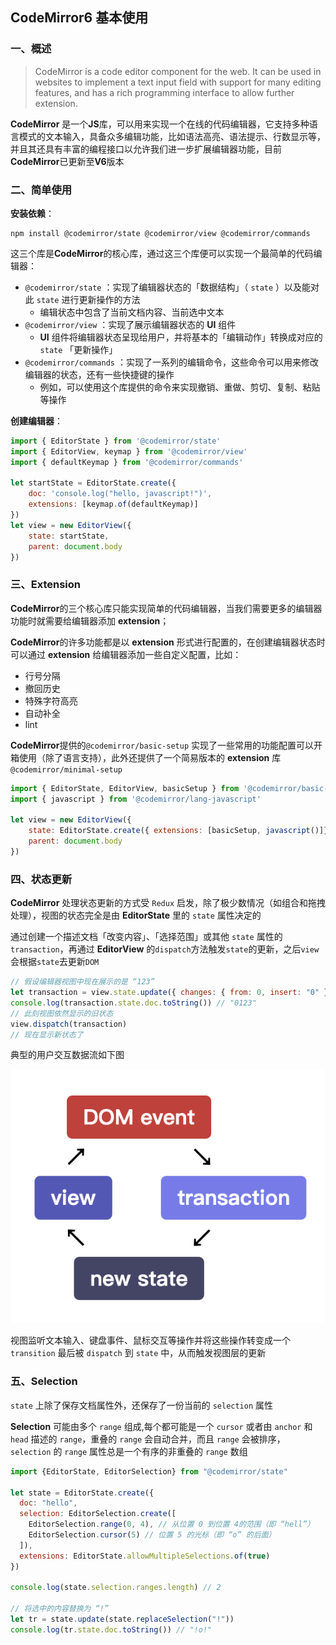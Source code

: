 ## CodeMirror6 基本使用

### 一、概述

> CodeMirror is a code editor component for the web. It can be used in websites to implement a text input field with support for many editing features, and has a rich programming interface to allow further extension.

**CodeMirror** 是一个**JS**库，可以用来实现一个在线的代码编辑器，它支持多种语言模式的文本输入，具备众多编辑功能，比如语法高亮、语法提示、行数显示等，并且其还具有丰富的编程接口以允许我们进一步扩展编辑器功能，目前**CodeMirror**已更新至**V6**版本

### 二、简单使用

**安装依赖**：

```shell
npm install @codemirror/state @codemirror/view @codemirror/commands
```

这三个库是**CodeMirror**的核心库，通过这三个库便可以实现一个最简单的代码编辑器：

- `@codemirror/state` ：实现了编辑器状态的「数据结构」（ `state` ）以及能对此 `state` 进行更新操作的方法
  - 编辑状态中包含了当前文档内容、当前选中文本
- `@codemirror/view` ：实现了展示编辑器状态的 **UI** 组件
  - **UI** 组件将编辑器状态呈现给用户，并将基本的「编辑动作」转换成对应的 `state` 「更新操作」
- `@codemirror/commands` ：实现了一系列的编辑命令，这些命令可以用来修改编辑器的状态，还有一些快捷键的操作
  - 例如，可以使用这个库提供的命令来实现撤销、重做、剪切、复制、粘贴等操作

**创建编辑器**：

```js
import { EditorState } from '@codemirror/state'
import { EditorView, keymap } from '@codemirror/view'
import { defaultKeymap } from '@codemirror/commands'

let startState = EditorState.create({
    doc: 'console.log("hello, javascript!")',
    extensions: [keymap.of(defaultKeymap)]
})
let view = new EditorView({
    state: startState,
    parent: document.body
})
```

### 三、Extension

**CodeMirror**的三个核心库只能实现简单的代码编辑器，当我们需要更多的编辑器功能时就需要给编辑器添加 **extension**；

**CodeMirror**的许多功能都是以 **extension** 形式进行配置的，在创建编辑器状态时可以通过 **extension** 给编辑器添加一些自定义配置，比如：

- 行号分隔
- 撤回历史
- 特殊字符高亮
- 自动补全
- lint

**CodeMirror**提供的`@codemirror/basic-setup` 实现了一些常用的功能配置可以开箱使用（除了语言支持），此外还提供了一个简易版本的 **extension** 库`@codemirror/minimal-setup` 

```js
import { EditorState, EditorView, basicSetup } from '@codemirror/basic-setup'
import { javascript } from '@codemirror/lang-javascript'

let view = new EditorView({
    state: EditorState.create({ extensions: [basicSetup, javascript()]}),
    parent: document.body
})

```

### 四、状态更新

**CodeMirror** 处理状态更新的方式受 `Redux` 启发，除了极少数情况（如组合和拖拽处理），视图的状态完全是由 **EditorState** 里的 `state` 属性决定的

通过创建一个描述文档「改变内容」、「选择范围」或其他 `state` 属性的 `transaction`，再通过 **EditorView** 的`dispatch`方法触发`state`的更新，之后`view`会根据`state`去更新`DOM`

```js
// 假设编辑器视图中现在展示的是 “123”
let transaction = view.state.update({ changes: { from: 0, insert: "0" }})
console.log(transaction.state.doc.toString()) // "0123"
// 此刻视图依然显示的旧状态
view.dispatch(transaction)
// 现在显示新状态了
```

典型的用户交互数据流如下图

![image-20240205164433480](https://raw.githubusercontent.com/wanglufei561/picture_repo/master/assets/202402051644817.png)

视图监听文本输入、键盘事件、鼠标交互等操作并将这些操作转变成一个 `transition` 最后被 `dispatch` 到 `state` 中，从而触发视图层的更新

### 五、Selection

`state` 上除了保存文档属性外，还保存了一份当前的 `selection` 属性

**Selection** 可能由多个 `range` 组成,每个都可能是一个 `cursor` 或者由 `anchor` 和 `head` 描述的 `range`，重叠的 `range` 会自动合并，而且 `range` 会被排序，`selection` 的 `range` 属性总是一个有序的非重叠的 `range` 数组

```js
import {EditorState, EditorSelection} from "@codemirror/state"

let state = EditorState.create({
  doc: "hello",
  selection: EditorSelection.create([
    EditorSelection.range(0, 4), // 从位置 0 到位置 4的范围（即 “hell”）
    EditorSelection.cursor(5) // 位置 5 的光标（即 “o” 的后面）
  ]),
  extensions: EditorState.allowMultipleSelections.of(true)
})

console.log(state.selection.ranges.length) // 2

// 将选中的内容替换为 “!”
let tr = state.update(state.replaceSelection("!"))
console.log(tr.state.doc.toString()) // "!o!"
```

